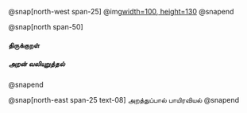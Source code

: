 
@snap[north-west span-25]
@img[width=100, height=130](assets/img/thirukkural-logo2.png)
@snapend

@snap[north span-50]

<h4 id="title"> திருக்குறள் </h4>

##### அறன் வலியுறுத்தல்
@snapend

@snap[north-east span-25 text-08]
அறத்துப்பால்
பாயிரவியல்
@snapend